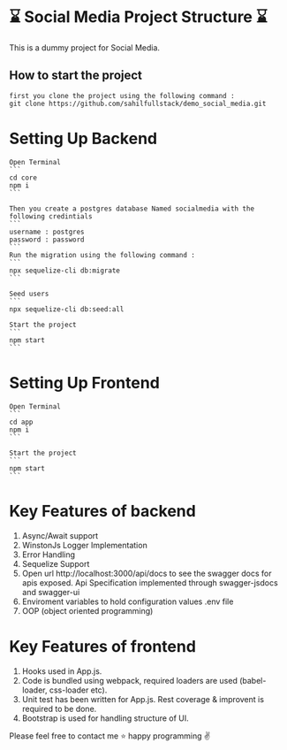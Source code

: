 # :hourglass: Social Media Project Structure :hourglass:
This is a dummy project for Social Media.

## How to start the project 
    first you clone the project using the following command : 
    git clone https://github.com/sahilfullstack/demo_social_media.git 

# Setting Up Backend

    Open Terminal
    ```
    cd core
    npm i
    ```

    Then you create a postgres database Named socialmedia with the following credintials 
    ``` 
    username : postgres 
    password : password
    ``` 
    Run the migration using the following command :
    ```
    npx sequelize-cli db:migrate
    ```

    Seed users
    ```
    npx sequelize-cli db:seed:all 
   
    Start the project
    ```
    npm start
    ```

# Setting Up Frontend

    Open Terminal
    ```
    cd app
    npm i
    ```

    Start the project
    ```
    npm start
    ```

# Key Features of backend
1. Async/Await support 
2. WinstonJs Logger Implementation
3. Error Handling
4. Sequelize Support 
5. Open url http://localhost:3000/api/docs  to see the swagger docs for apis exposed. Api Specification implemented through swagger-jsdocs and swagger-ui
6. Enviroment variables to hold configuration values .env file
7. OOP (object oriented programming)
 
# Key Features of frontend
1. Hooks used in App.js.
2. Code is bundled using webpack, required loaders are used (babel-loader, css-loader etc).
3. Unit test has been written for App.js. Rest coverage & improvent is required to be done.
4. Bootstrap is used for handling structure of UI.

Please feel free to contact me :star:  happy programming :v: 
